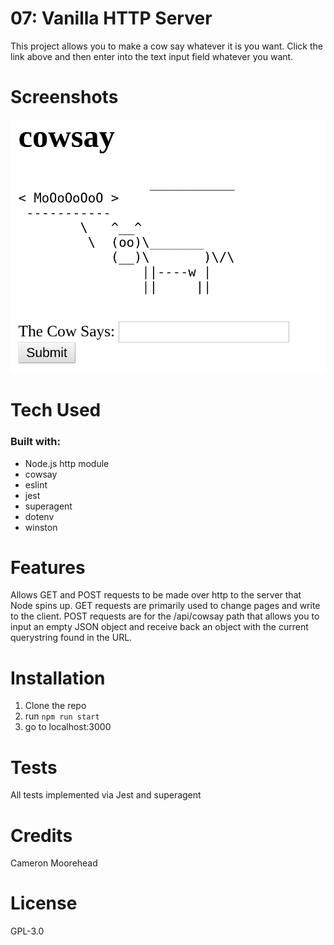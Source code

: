 # 07: Vanilla HTTP Server

This project allows you to make a cow say whatever it is you want.
Click the link above and then enter into the text input field whatever you
want.

# Screenshots

![Alt text](https://raw.githubusercontent.com/CameronMoorehead/07-http-server/master/lab-cameron/images/Selection_101.png)

# Tech Used

### Built with:
- Node.js http module
- cowsay
- eslint
- jest
- superagent
- dotenv
- winston

# Features

Allows GET and POST requests to be made over http to the server that Node spins
up. GET requests are primarily used to change pages and write to the client.
POST requests are for the /api/cowsay path that allows you to input an empty
JSON object and receive back an object with the current querystring found
in the URL.

# Installation

1. Clone the repo
2. run `npm run start`
3. go to localhost:3000

# Tests

All tests implemented via Jest and superagent

# Credits

Cameron Moorehead

# License

GPL-3.0
